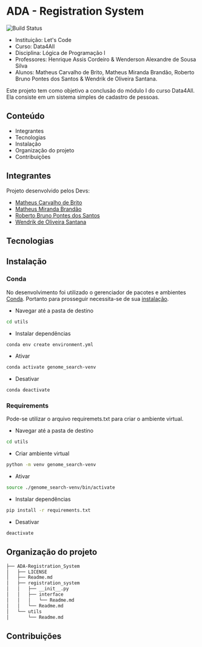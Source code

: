 # ADA - Registration System
![Build Status](https://travis-ci.org/joemccann/dillinger.svg?branch=master)

- Instituição: Let's Code
- Curso: Data4All
- Disciplina: Lógica de Programação I
- Professores: Henrique Assis Cordeiro & Wenderson Alexandre de Sousa Silva
- Alunos: Matheus Carvalho de Brito, Matheus Miranda Brandão, Roberto Bruno Pontes dos Santos & Wendrik de Oliveira Santana.

Este projeto tem como objetivo a conclusão do módulo I do curso Data4All. Ela consiste em um sistema simples de cadastro de pessoas.

## Conteúdo

- Integrantes
- Tecnologias
- Instalação
- Organização do projeto
- Contribuições

## Integrantes
Projeto desenvolvido pelos Devs:

- [Matheus Carvalho de Brito](https://github.com/mateuscbrito)
- [Matheus Miranda Brandão](https://github.com/MatBrands)
- [Roberto Bruno Pontes dos Santos](https://github.com/robertopnts)
- [Wendrik de Oliveira Santana](https://github.com/Wendr1k)

## Tecnologias


## Instalação

### Conda
No desenvolvimento foi utilizado o gerenciador de pacotes e ambientes [Conda](https://conda.io/). Portanto para prosseguir necessita-se de sua [instalação](https://conda.io/projects/conda/en/latest/user-guide/install/index.html).

- Navegar até a pasta de destino
```sh
cd utils
```

- Instalar dependências
```sh
conda env create environment.yml
```

- Ativar
```sh
conda activate genome_search-venv
```

- Desativar
```sh
conda deactivate
```

### Requirements
Pode-se utilizar o arquivo requiremets.txt para criar o ambiente virtual.

- Navegar até a pasta de destino
```sh
cd utils
```

- Criar ambiente virtual
```sh
python -m venv genome_search-venv
```

- Ativar
```sh
source ./genome_search-venv/bin/activate
```

- Instalar dependências
```sh
pip install -r requirements.txt
```

- Desativar
```sh
deactivate
```


## Organização do projeto
```sh
├── ADA-Registration_System
│   ├── LICENSE
│   ├── Readme.md
│   ├── registration_system
│   │   ├── __init__.py
│   │   ├── interface
│   │   │   └── Readme.md
│   │   └── Readme.md
│   └── utils
│       └── Readme.md
```


## Contribuições